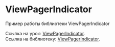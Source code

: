 # ViewPagerIndicator

Пример работы библиотеки ViewPagerIndicator

Ссылка на урок: <a href="http://java-help.ru/viewpagerindicator-part-1/">ViewPagerIndicator</a>.<br>
Ссылка на библиотеку: <a href="https://github.com/JakeWharton/ViewPagerIndicator/">ViewPagerIndicator</a>.
